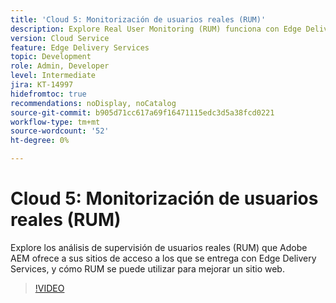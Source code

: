 ```yaml
---
title: 'Cloud 5: Monitorización de usuarios reales (RUM)'
description: Explore Real User Monitoring (RUM) funciona con Edge Delivery Services.
version: Cloud Service
feature: Edge Delivery Services
topic: Development
role: Admin, Developer
level: Intermediate
jira: KT-14997
hidefromtoc: true
recommendations: noDisplay, noCatalog
source-git-commit: b905d71cc617a69f16471115edc3d5a38fcd0221
workflow-type: tm+mt
source-wordcount: '52'
ht-degree: 0%

---
```


# Cloud 5: Monitorización de usuarios reales (RUM)

Explore los análisis de supervisión de usuarios reales (RUM) que Adobe AEM ofrece a sus sitios de acceso a los que se entrega con Edge Delivery Services, y cómo RUM se puede utilizar para mejorar un sitio web.

>[!VIDEO](https://video.tv.adobe.com/v/3427495?quality=12&learn=on)

